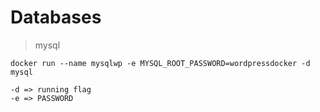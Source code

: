 # Databases

> mysql

    docker run --name mysqlwp -e MYSQL_ROOT_PASSWORD=wordpressdocker -d mysql

    -d => running flag
    -e => PASSWORD
